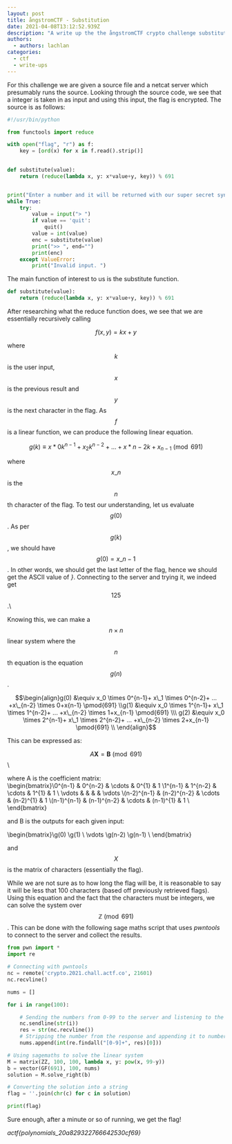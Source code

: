 ```yaml
---
layout: post
title: ångstromCTF - Substitution
date: 2021-04-08T13:12:52.939Z
description: "A write up the the ångstromCTF crypto challenge substitution "
authors:
  - authors: lachlan
categories:
  - ctf
  - write-ups
---
```

For this challenge we are given a source file and a netcat server which presumably runs the source. Looking through the source code, we see that a integer is taken in as input and using this input, the flag is encrypted. The source is as follows:

```python
#!/usr/bin/python

from functools import reduce

with open("flag", "r") as f:
    key = [ord(x) for x in f.read().strip()]
    

def substitute(value):
    return (reduce(lambda x, y: x*value+y, key)) % 691


print("Enter a number and it will be returned with our super secret synthetic substitution technique")
while True:
    try:
        value = input("> ")
        if value == 'quit':
            quit()
        value = int(value)
        enc = substitute(value)
        print(">> ", end="")
        print(enc)
    except ValueError:
        print("Invalid input. ")
```

The main function of interest to us is the substitute function.

```python
def substitute(value):
    return (reduce(lambda x, y: x*value+y, key)) % 691
```

After researching what the reduce function does, we see that we are essentially recursively calling 

$$f(x,y) = kx+y$$

where $$k$$ is the user input, $$x$$ is the previous result and $$y$$ is the next character in the flag. As $$f$$ is a linear function, we can produce the following linear equation.

$$g(k) \equiv x*0 k^{n-1}+x_2 k^{n-2}+...+x*{n-2} k+x_{n-1} \pmod{691}$$

where $$x\_n$$ is the $$n$$th character of the flag. To test our understanding, let us evaluate $$g(0)$$. As per $$g(k)$$, we should have $$g(0)=x\_{n-1}$$. In other words, we should get the last letter of the flag, hence we should get the ASCII value of *}*. Connecting to the server and trying it, we indeed get $$125$$.\

Knowing this, we can make a $$n \times n$$ linear system where the $$n$$th equation is the equation $$g(n)$$. 

$$\begin{align}g(0) &\equiv x_0 \times 0^{n-1}+ x\_1 \times 0^{n-2}+ ... +x\_{n-2} \times 0+x{n-1} \pmod{691} \\g(1) &\equiv x_0 \times 1^{n-1}+ x\_1 \times 1^{n-2}+ ... +x\_{n-2} \times 1+x_{n-1} \pmod{691} \\\
g(2) &\equiv x_0 \times 2^{n-1}+ x\_1 \times 2^{n-2}+ ... +x\_{n-2} \times 2+x_{n-1} \pmod{691} \\
\end{align}$$

This can be expressed as:

$$A\textbf{X}=\textbf{B} \pmod{691}$$\

where A is the coefficient matrix:\
\begin{bmatrix}\0^{n-1} & 0^{n-2} & \cdots & 0^{1} & 1 \\1^{n-1} & 1^{n-2} & \cdots & 1^{1} & 1 \\ \vdots   &             &            &          &  \vdots  \\(n-2)^{n-1} & (n-2)^{n-2} & \cdots & (n-2)^{1} & 1 \\(n-1)^{n-1} & (n-1)^{n-2} & \cdots & (n-1)^{1} & 1 \\ \end{bmatrix}

and B is the outputs for each given input:

\begin{bmatrix}\g(0) \\g(1) \\ \vdots \\g(n-2) \\g(n-1) \\ \end{bmatrix}

and $$X$$ is the matrix of characters (essentially the flag).

While we are not sure as to how long the flag will be, it is reasonable to say it will be less that 100 characters (based off previously retrieved flags). Using this equation and the fact that the characters must be integers, we can solve the system over $$\mathbb{Z}\pmod{691}$$. This can be done with the following sage maths script that uses *pwntools* to connect to the server and collect the results.

```python
from pwn import *
import re

# Connecting with pwntools
nc = remote('crypto.2021.chall.actf.co', 21601)
nc.recvline()

nums = []

for i in range(100):

    # Sending the numbers from 0-99 to the server and listening to the response
    nc.sendline(str(i))
    res = str(nc.recvline())
    # Stripping the number from the response and appending it to numbers
    nums.append(int(re.findall("[0-9]+", res)[0]))

# Using sagemaths to solve the linear system
M = matrix(ZZ, 100, 100, lambda x, y: pow(x, 99-y))
b = vector(GF(691), 100, nums)
solution = M.solve_right(b)

# Converting the solution into a string
flag = ''.join(chr(c) for c in solution)

print(flag)
```

Sure enough, after a minute or so of running, we get the flag!

*actf{polynomials_20a829322766642530cf69}*